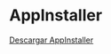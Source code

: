 # AppInstaller
[Descargar AppInstaller](https://raw.githubusercontent.com/PaxNotFun/appinstaller/refs/heads/main/AppInstaller.exe)